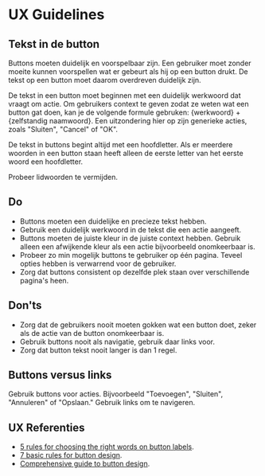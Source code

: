 <!-- @license CC0-1.0 -->

<!-- markdownlint-disable MD033 -->

# UX Guidelines

## Tekst in de button

Buttons moeten duidelijk en voorspelbaar zijn. Een gebruiker moet zonder moeite kunnen voorspellen wat er gebeurt als hij op een button drukt. De tekst op een button moet daarom overdreven duidelijk zijn.

De tekst in een button moet beginnen met een duidelijk werkwoord dat vraagt om actie. Om gebruikers context te geven zodat ze weten wat een button gat doen, kan je de volgende formule gebruken: {werkwoord} + {zelfstandig naamwoord}. Een uitzondering hier op zijn generieke acties, zoals "Sluiten", "Cancel" of "OK".

De tekst in buttons begint altijd met een hoofdletter. Als er meerdere woorden in een button staan heeft alleen de eerste letter van het eerste woord een hoofdletter.

Probeer lidwoorden te vermijden.

## Do

- Buttons moeten een duidelijke en precieze tekst hebben.
- Gebruik een duidelijk werkwoord in de tekst die een actie aangeeft.
- Buttons moeten de juiste kleur in de juiste context hebben. Gebruik alleen een afwijkende kleur als een actie bijvoorbeeld onomkeerbaar is.
- Probeer zo min mogelijk buttons te gebruiker op één pagina. Teveel opties hebben is verwarrend voor de gebruiker.
- Zorg dat buttons consistent op dezelfde plek staan over verschillende pagina's heen.

## Don'ts

- Zorg dat de gebruikers nooit moeten gokken wat een button doet, zeker als de actie van de button onomkeerbaar is.
- Gebruik buttons nooit als navigatie, gebruik daar links voor.
- Zorg dat button tekst nooit langer is dan 1 regel.

## Buttons versus links

Gebruik buttons voor acties. Bijvoorbeeld "Toevoegen", "Sluiten", "Annuleren" of "Opslaan." Gebruik links om te navigeren.

## UX Referenties

- [5 rules for choosing the right words on button labels](https://uxmovement.com/buttons/5-rules-for-choosing-the-right-words-on-button-labels/).
- [7 basic rules for button design](https://uxplanet.org/7-basic-rules-for-button-design-63dcdf5676b4).
- [Comprehensive guide to button design](https://www.invisionapp.com/inside-design/comprehensive-guide-designing-ux-buttons/).

